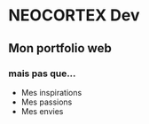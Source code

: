 # NEOCORTEX Dev

## Mon portfolio web

### mais pas que...

- Mes inspirations
- Mes passions
- Mes envies